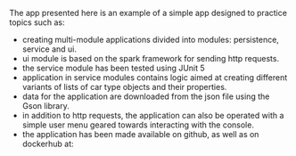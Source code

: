 The app presented here is an example of a simple app designed to practice topics such as:
- creating multi-module applications divided into modules: persistence, service and ui.
- ui module is based on the spark framework for sending http requests.
- the service module has been tested using JUnit 5
- application in service modules contains logic aimed at creating different variants of lists of car type objects and 
their properties.
- data for the application are downloaded from the json file using the Gson library.
- in addition to http requests, the application can also be operated with a simple user menu geared towards 
interacting with the console.
- the application has been made available on github, as well as on dockerhub at: